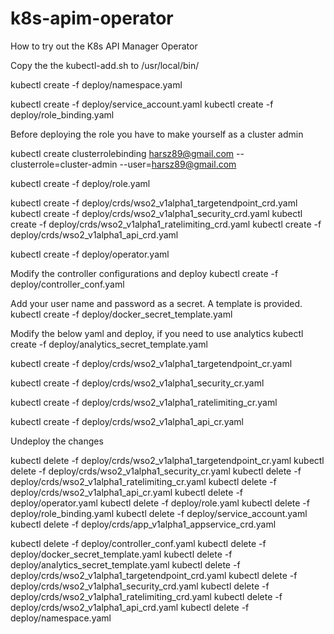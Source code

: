 # k8s-apim-operator

How to try out the K8s API Manager Operator

Copy the the kubectl-add.sh to /usr/local/bin/

kubectl create -f deploy/namespace.yaml 

kubectl create -f deploy/service_account.yaml
kubectl create -f deploy/role_binding.yaml

Before deploying the role you have to make yourself as a cluster admin

kubectl create clusterrolebinding harsz89@gmail.com --clusterrole=cluster-admin --user=harsz89@gmail.com

kubectl create -f deploy/role.yaml

kubectl create -f deploy/crds/wso2_v1alpha1_targetendpoint_crd.yaml
kubectl create -f deploy/crds/wso2_v1alpha1_security_crd.yaml
kubectl create -f deploy/crds/wso2_v1alpha1_ratelimiting_crd.yaml
kubectl create -f deploy/crds/wso2_v1alpha1_api_crd.yaml

kubectl create -f deploy/operator.yaml

Modify the controller configurations and deploy
kubectl create -f deploy/controller_conf.yaml

Add your user name and password as a secret. A template is provided.
kubectl create -f deploy/docker_secret_template.yaml

Modify the below yaml and deploy, if you need to use analytics
kubectl create -f deploy/analytics_secret_template.yaml

kubectl create -f deploy/crds/wso2_v1alpha1_targetendpoint_cr.yaml

kubectl create -f deploy/crds/wso2_v1alpha1_security_cr.yaml

kubectl create -f deploy/crds/wso2_v1alpha1_ratelimiting_cr.yaml

kubectl create -f deploy/crds/wso2_v1alpha1_api_cr.yaml




Undeploy the changes

kubectl delete -f deploy/crds/wso2_v1alpha1_targetendpoint_cr.yaml
kubectl delete -f deploy/crds/wso2_v1alpha1_security_cr.yaml
kubectl delete -f deploy/crds/wso2_v1alpha1_ratelimiting_cr.yaml
kubectl delete -f deploy/crds/wso2_v1alpha1_api_cr.yaml
kubectl delete -f deploy/operator.yaml
kubectl delete -f deploy/role.yaml
kubectl delete -f deploy/role_binding.yaml
kubectl delete -f deploy/service_account.yaml
kubectl delete -f deploy/crds/app_v1alpha1_appservice_crd.yaml

kubectl delete -f deploy/controller_conf.yaml
kubectl delete -f deploy/docker_secret_template.yaml
kubectl delete -f deploy/analytics_secret_template.yaml
kubectl delete -f deploy/crds/wso2_v1alpha1_targetendpoint_crd.yaml
kubectl delete -f deploy/crds/wso2_v1alpha1_security_crd.yaml
kubectl delete -f deploy/crds/wso2_v1alpha1_ratelimiting_crd.yaml
kubectl delete -f deploy/crds/wso2_v1alpha1_api_crd.yaml
kubectl delete -f deploy/namespace.yaml 

